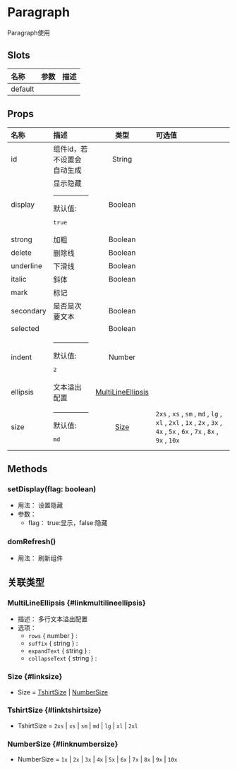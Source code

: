 # Paragraph


Paragraph使用

## Slots


<div class="slots">

| 名称    | 参数 | 描述 |
| :------ | :--- | :--- |
| default |      |      |

</div>



## Props


<div class="props">

| 名称      | 描述                                   |                     类型                    | 可选值                                                                                                                  |
| :-------- | :------------------------------------- | :-----------------------------------------: | :---------------------------------------------------------------------------------------------------------------------- |
| id        | 组件id，若不设置会自动生成             |                    String                   |                                                                                                                         |
| display   | 显示隐藏<hr>默认值:<br><pre>true</pre> |                   Boolean                   |                                                                                                                         |
| strong    | 加粗                                   |                   Boolean                   |                                                                                                                         |
| delete    | 删除线                                 |                   Boolean                   |                                                                                                                         |
| underline | 下滑线                                 |                   Boolean                   |                                                                                                                         |
| italic    | 斜体                                   |                   Boolean                   |                                                                                                                         |
| mark      | 标记                                   |                                             |                                                                                                                         |
| secondary | 是否是次要文本                         |                   Boolean                   |                                                                                                                         |
| selected  |                                        |                   Boolean                   |                                                                                                                         |
| indent    | <hr>默认值:<br><pre>2</pre>            |                    Number                   |                                                                                                                         |
| ellipsis  | 文本溢出配置                           | [MultiLineEllipsis](#linkmultilineellipsis) |                                                                                                                         |
| size      | <hr>默认值:<br><pre>md</pre>           |              [Size](#linksize)              | `2xs` , `xs` , `sm` , `md` , `lg` , `xl` , `2xl` , `1x` , `2x` , `3x` , `4x` , `5x` , `6x` , `7x` , `8x` , `9x` , `10x` |

</div>



## Methods

### setDisplay(flag: boolean)
- 用法： 设置隐藏
- 参数：
	 - flag： true:显示，false:隐藏

### domRefresh()
- 用法： 刷新组件

## 关联类型



### MultiLineEllipsis {#linkmultilineellipsis}

- 描述： 多行文本溢出配置
- 选项：
	 - `rows` { number } : 
	 - `suffix` { string } : 
	 - `expandText` { string } : 
	 - `collapseText` { string } : 

### Size {#linksize}

- Size = 	 [TshirtSize](#linktshirtsize) \| [NumberSize](#linknumbersize)

### TshirtSize {#linktshirtsize}

- TshirtSize = 	 `2xs` \| `xs` \| `sm` \| `md` \| `lg` \| `xl` \| `2xl`

### NumberSize {#linknumbersize}

- NumberSize = 	 `1x` \| `2x` \| `3x` \| `4x` \| `5x` \| `6x` \| `7x` \| `8x` \| `9x` \| `10x`